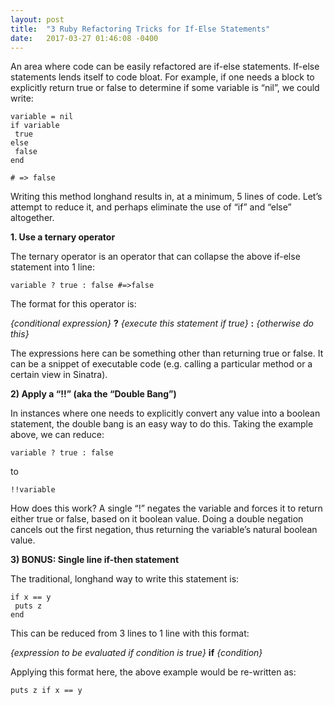 ```yaml
---
layout: post
title:  "3 Ruby Refactoring Tricks for If-Else Statements"
date:   2017-03-27 01:46:08 -0400
---
```



An area where code can be easily refactored are if-else statements.  If-else statements lends itself to code bloat.  For example, if one needs a block to explicitly return true or false to determine if some variable is “nil”, we could write:


	variable = nil
	if variable
	 true
	else
	 false
	end

	# => false

Writing this method longhand results in, at a minimum, 5 lines of code. Let’s attempt to reduce it, and perhaps eliminate the use of “if” and “else” altogether.
	
**1. Use a ternary operator**

The ternary operator is an operator that can collapse the above if-else statement into 1 line:
```
variable ? true : false	#=>false
```

The format for this operator is: 

*{conditional expression}* **?** *{execute this statement if true}* **:** *{otherwise do this}*


The expressions here can be something other than returning true or false.  It can be a snippet of executable code (e.g. calling a particular method or a certain view in Sinatra). 

**2) Apply a “!!” (aka the “Double Bang”)**

In instances where one needs to explicitly convert any value into a boolean statement, the double bang is an easy way to do this.  Taking the example above, we can reduce:
```
variable ? true : false
```

to
```
!!variable
```

How does this work? A single “!” negates the variable and forces it to return either true or false, based on it boolean value.  Doing a double negation cancels out the first negation, thus returning the variable’s natural boolean value.

**3) BONUS: Single line if-then statement**

The traditional, longhand way to write this statement is:

	if x == y
	 puts z
	end

This can be reduced from 3 lines to 1 line with this format:

*{expression to be evaluated if condition is true}* **if** *{condition}*

Applying this format here, the above example would be re-written as:
```
puts z if x == y
```

